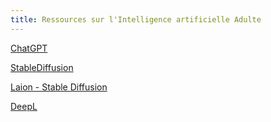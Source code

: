 ```yaml
---
title: Ressources sur l'Intelligence artificielle Adulte
---
```

<a href="https://openai.com/blog/chatgpt"  target="_blank" >ChatGPT</a>

<a href="https://stablediffusion.fr/webui"  target="_blank" > StableDiffusion</a>

<a href="https://laion-aesthetic.datasette.io/laion-aesthetic-6pls/images"  target="_blank" >Laion - Stable Diffusion </a>

<a href="https://www.deepl.com/" target="_blank"> DeepL </a>